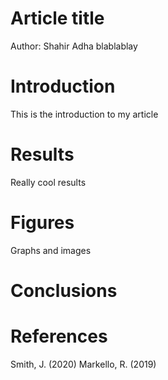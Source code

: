 # Article title
Author: Shahir Adha
blablablay

# Introduction
This is the introduction to my article

# Results
Really cool results

# Figures
Graphs and images

# Conclusions

# References
Smith, J. (2020)
Markello, R. (2019)

